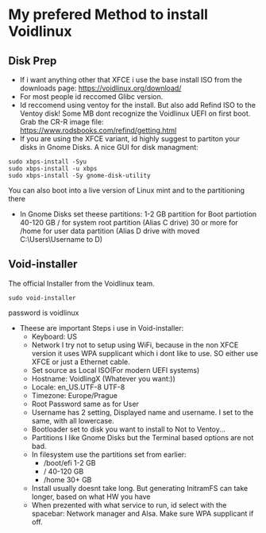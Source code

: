 # My prefered Method to install Voidlinux
## Disk Prep
- If i want anything other that XFCE i use the base install ISO from the downloads page: https://voidlinux.org/download/
- For most people id reccomed Glibc version.
- Id reccomend using ventoy for the install. But also add Refind ISO to the Ventoy disk! Some MB dont recognize the Voidlinux UEFI on first boot. Grab the CR-R image file: https://www.rodsbooks.com/refind/getting.html
- If you are using the XFCE variant, id highly suggest to partiton your disks in Gnome Disks. A nice GUI for disk managment:
```
sudo xbps-install -Syu
sudo xbps-install -u xbps
sudo xbps-install -Sy gnome-disk-utility 
```
You can also boot into a live version of Linux mint and to the partitioning there
- In Gnome Disks set theese partitions:
1-2 GB partition for Boot partiotion
40-120 GB / for system root partition (Alias C drive)
30 or more for /home for user data partition (Alias D drive with moved C:\Users\Username to D)

## Void-installer
The official Installer from the Voidlinux team. 
```
sudo void-installer
```
password is voidlinux
- Theese are important Steps i use in Void-installer:
  - Keyboard: US
  - Network I try not to setup using WiFi, because in the non XFCE version it uses WPA supplicant which i dont like to use. SO either use XFCE or just a Ethernet cable.
  - Set source as Local ISO(For modern UEFI systems)
  - Hostname: VoidlingX (Whatever you want:))
  - Locale: en_US.UTF-8 UTF-8
  - Timezone: Europe/Prague
  - Root Password same as for User
  - Username has 2 setting, Displayed name and username. I set to the same, with all lowercase.
  - Bootloader set to disk you want to install to Not to Ventoy...
  - Partitions I like Gnome Disks but the Terminal based options are not bad.
  - In filesystem use the partitions set from earlier:
    - /boot/efi 1-2 GB
    - / 40-120 GB
    - /home 30+ GB
  - Install usually doesnt take long. But generating InitramFS can take longer, based on what HW you have
  - When prezented with what service to run, id select with the spacebar: Network manager and Alsa. Make sure WPA supplicant if off.  
